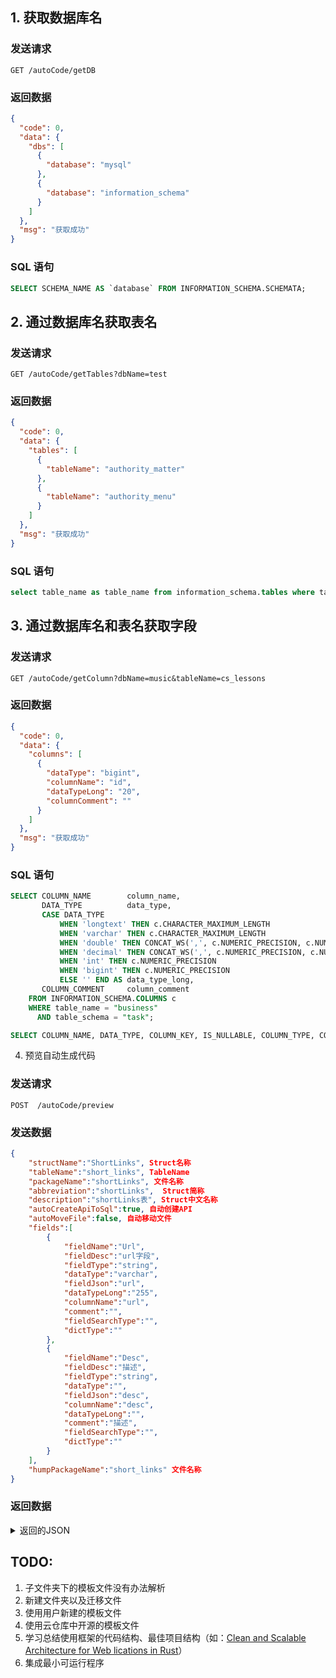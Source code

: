 ## 1. 获取数据库名

### 发送请求

```shell
GET /autoCode/getDB
```

### 返回数据

```json
{
  "code": 0,
  "data": {
    "dbs": [
      {
        "database": "mysql"
      },
      {
        "database": "information_schema"
      }
    ]
  },
  "msg": "获取成功"
}
```

### SQL 语句

```sql
SELECT SCHEMA_NAME AS `database` FROM INFORMATION_SCHEMA.SCHEMATA;
```

## 2. 通过数据库名获取表名

### 发送请求

```shell
GET /autoCode/getTables?dbName=test
```

### 返回数据

```json
{
  "code": 0,
  "data": {
    "tables": [
      {
        "tableName": "authority_matter"
      },
      {
        "tableName": "authority_menu"
      }
    ]
  },
  "msg": "获取成功"
}
```

### SQL 语句

```sql
select table_name as table_name from information_schema.tables where table_schema = "task";
```

## 3. 通过数据库名和表名获取字段

### 发送请求

```shell
GET /autoCode/getColumn?dbName=music&tableName=cs_lessons
```

### 返回数据

```json
{
  "code": 0,
  "data": {
    "columns": [
      {
        "dataType": "bigint",
        "columnName": "id",
        "dataTypeLong": "20",
        "columnComment": ""
      }
    ]
  },
  "msg": "获取成功"
}
```

### SQL 语句

```sql
SELECT COLUMN_NAME        column_name,
       DATA_TYPE          data_type,
       CASE DATA_TYPE
           WHEN 'longtext' THEN c.CHARACTER_MAXIMUM_LENGTH
           WHEN 'varchar' THEN c.CHARACTER_MAXIMUM_LENGTH
           WHEN 'double' THEN CONCAT_WS(',', c.NUMERIC_PRECISION, c.NUMERIC_SCALE)
           WHEN 'decimal' THEN CONCAT_WS(',', c.NUMERIC_PRECISION, c.NUMERIC_SCALE)
           WHEN 'int' THEN c.NUMERIC_PRECISION
           WHEN 'bigint' THEN c.NUMERIC_PRECISION
           ELSE '' END AS data_type_long,
       COLUMN_COMMENT     column_comment
	FROM INFORMATION_SCHEMA.COLUMNS c
	WHERE table_name = "business"
	  AND table_schema = "task";

SELECT COLUMN_NAME, DATA_TYPE, COLUMN_KEY, IS_NULLABLE, COLUMN_TYPE, COLUMN_COMMENT FROM INFORMATION_SCHEMA.COLUMNS WHERE TABLE_SCHEMA = "task" AND TABLE_NAME = "business";
```

4. 预览自动生成代码

### 发送请求

```shell
POST  /autoCode/preview
```

### 发送数据

```json
{
    "structName":"ShortLinks", Struct名称
    "tableName":"short_links", TableName
    "packageName":"shortLinks", 文件名称
    "abbreviation":"shortLinks",  Struct简称
    "description":"shortLinks表", Struct中文名称
    "autoCreateApiToSql":true, 自动创建API
    "autoMoveFile":false, 自动移动文件
    "fields":[
        {
            "fieldName":"Url",
            "fieldDesc":"url字段",
            "fieldType":"string",
            "dataType":"varchar",
            "fieldJson":"url",
            "dataTypeLong":"255",
            "columnName":"url",
            "comment":"",
            "fieldSearchType":"",
            "dictType":""
        },
        {
            "fieldName":"Desc",
            "fieldDesc":"描述",
            "fieldType":"string",
            "dataType":"",
            "fieldJson":"desc",
            "columnName":"desc",
            "dataTypeLong":"",
            "comment":"描述",
            "fieldSearchType":"",
            "dictType":""
        }
    ],
    "humpPackageName":"short_links" 文件名称
}
```

### 返回数据

<details>
<summary>返回的JSON</summary>
<pre><blockcode>
{
  "code": 0,
  "data": {
    "autoCode": {
      "server-api": "```go\n\npackage autocode\n\nimport (\n\t\"github.com/flipped-aurora/gin-vue-admin/server/global\"\n    \"github.com/flipped-aurora/gin-vue-admin/server/model/autocode\"\n    \"github.com/flipped-aurora/gin-vue-admin/server/model/common/request\"\n    autocodeReq \"github.com/flipped-aurora/gin-vue-admin/server/model/autocode/request\"\n    \"github.com/flipped-aurora/gin-vue-admin/server/model/common/response\"\n    \"github.com/flipped-aurora/gin-vue-admin/server/service\"\n    \"github.com/gin-gonic/gin\"\n    \"go.uber.org/zap\"\n)\n\ntype ShortLinksApi struct {\n}\n\nvar shortLinksService = service.ServiceGroupApp.AutoCodeServiceGroup.ShortLinksService\n\n\n// CreateShortLinks 创建ShortLinks\n// @Tags ShortLinks\n// @Summary 创建ShortLinks\n// @Security ApiKeyAuth\n// @accept application/json\n// @Produce application/json\n// @Param data body autocode.ShortLinks true \"创建ShortLinks\"\n// @Success 200 {string} string \"{\"success\":true,\"data\":{},\"msg\":\"获取成功\"}\"\n// @Router /shortLinks/createShortLinks [post]\nfunc (shortLinksApi *ShortLinksApi) CreateShortLinks(c *gin.Context) {\n\tvar shortLinks autocode.ShortLinks\n\t_ = c.ShouldBindJSON(\u0026shortLinks)\n\tif err := shortLinksService.CreateShortLinks(shortLinks); err != nil {\n        global.GVA_LOG.Error(\"创建失败!\", zap.Error(err))\n\t\tresponse.FailWithMessage(\"创建失败\", c)\n\t} else {\n\t\tresponse.OkWithMessage(\"创建成功\", c)\n\t}\n}\n\n// DeleteShortLinks 删除ShortLinks\n// @Tags ShortLinks\n// @Summary 删除ShortLinks\n// @Security ApiKeyAuth\n// @accept application/json\n// @Produce application/json\n// @Param data body autocode.ShortLinks true \"删除ShortLinks\"\n// @Success 200 {string} string \"{\"success\":true,\"data\":{},\"msg\":\"删除成功\"}\"\n// @Router /shortLinks/deleteShortLinks [delete]\nfunc (shortLinksApi *ShortLinksApi) DeleteShortLinks(c *gin.Context) {\n\tvar shortLinks autocode.ShortLinks\n\t_ = c.ShouldBindJSON(\u0026shortLinks)\n\tif err := shortLinksService.DeleteShortLinks(shortLinks); err != nil {\n        global.GVA_LOG.Error(\"删除失败!\", zap.Error(err))\n\t\tresponse.FailWithMessage(\"删除失败\", c)\n\t} else {\n\t\tresponse.OkWithMessage(\"删除成功\", c)\n\t}\n}\n\n// DeleteShortLinksByIds 批量删除ShortLinks\n// @Tags ShortLinks\n// @Summary 批量删除ShortLinks\n// @Security ApiKeyAuth\n// @accept application/json\n// @Produce application/json\n// @Param data body request.IdsReq true \"批量删除ShortLinks\"\n// @Success 200 {string} string \"{\"success\":true,\"data\":{},\"msg\":\"批量删除成功\"}\"\n// @Router /shortLinks/deleteShortLinksByIds [delete]\nfunc (shortLinksApi *ShortLinksApi) DeleteShortLinksByIds(c *gin.Context) {\n\tvar IDS request.IdsReq\n    _ = c.ShouldBindJSON(\u0026IDS)\n\tif err := shortLinksService.DeleteShortLinksByIds(IDS); err != nil {\n        global.GVA_LOG.Error(\"批量删除失败!\", zap.Error(err))\n\t\tresponse.FailWithMessage(\"批量删除失败\", c)\n\t} else {\n\t\tresponse.OkWithMessage(\"批量删除成功\", c)\n\t}\n}\n\n// UpdateShortLinks 更新ShortLinks\n// @Tags ShortLinks\n// @Summary 更新ShortLinks\n// @Security ApiKeyAuth\n// @accept application/json\n// @Produce application/json\n// @Param data body autocode.ShortLinks true \"更新ShortLinks\"\n// @Success 200 {string} string \"{\"success\":true,\"data\":{},\"msg\":\"更新成功\"}\"\n// @Router /shortLinks/updateShortLinks [put]\nfunc (shortLinksApi *ShortLinksApi) UpdateShortLinks(c *gin.Context) {\n\tvar shortLinks autocode.ShortLinks\n\t_ = c.ShouldBindJSON(\u0026shortLinks)\n\tif err := shortLinksService.UpdateShortLinks(shortLinks); err != nil {\n        global.GVA_LOG.Error(\"更新失败!\", zap.Error(err))\n\t\tresponse.FailWithMessage(\"更新失败\", c)\n\t} else {\n\t\tresponse.OkWithMessage(\"更新成功\", c)\n\t}\n}\n\n// FindShortLinks 用id查询ShortLinks\n// @Tags ShortLinks\n// @Summary 用id查询ShortLinks\n// @Security ApiKeyAuth\n// @accept application/json\n// @Produce application/json\n// @Param data query autocode.ShortLinks true \"用id查询ShortLinks\"\n// @Success 200 {string} string \"{\"success\":true,\"data\":{},\"msg\":\"查询成功\"}\"\n// @Router /shortLinks/findShortLinks [get]\nfunc (shortLinksApi *ShortLinksApi) FindShortLinks(c *gin.Context) {\n\tvar shortLinks autocode.ShortLinks\n\t_ = c.ShouldBindQuery(\u0026shortLinks)\n\tif err, reshortLinks := shortLinksService.GetShortLinks(shortLinks.ID); err != nil {\n        global.GVA_LOG.Error(\"查询失败!\", zap.Error(err))\n\t\tresponse.FailWithMessage(\"查询失败\", c)\n\t} else {\n\t\tresponse.OkWithData(gin.H{\"reshortLinks\": reshortLinks}, c)\n\t}\n}\n\n// GetShortLinksList 分页获取ShortLinks列表\n// @Tags ShortLinks\n// @Summary 分页获取ShortLinks列表\n// @Security ApiKeyAuth\n// @accept application/json\n// @Produce application/json\n// @Param data query autocodeReq.ShortLinksSearch true \"分页获取ShortLinks列表\"\n// @Success 200 {string} string \"{\"success\":true,\"data\":{},\"msg\":\"获取成功\"}\"\n// @Router /shortLinks/getShortLinksList [get]\nfunc (shortLinksApi *ShortLinksApi) GetShortLinksList(c *gin.Context) {\n\tvar pageInfo autocodeReq.ShortLinksSearch\n\t_ = c.ShouldBindQuery(\u0026pageInfo)\n\tif err, list, total := shortLinksService.GetShortLinksInfoList(pageInfo); err != nil {\n\t    global.GVA_LOG.Error(\"获取失败!\", zap.Error(err))\n        response.FailWithMessage(\"获取失败\", c)\n    } else {\n        response.OkWithDetailed(response.PageResult{\n            List:     list,\n            Total:    total,\n            Page:     pageInfo.Page,\n            PageSize: pageInfo.PageSize,\n        }, \"获取成功\", c)\n    }\n}\n\n\n```",
      "server-model": "```go\n\n// 自动生成模板ShortLinks\npackage autocode\n\nimport (\n\t\"github.com/flipped-aurora/gin-vue-admin/server/global\"\n)\n\n// ShortLinks 结构体\n// 如果含有time.Time 请自行import time包\ntype ShortLinks struct {\n      global.GVA_MODEL\n      Url  string `json:\"url\" form:\"url\" gorm:\"column:url;comment:;size:255;\"`\n      Desc  string `json:\"desc\" form:\"desc\" gorm:\"column:desc;comment:描述;\"`\n}\n\n\n// TableName ShortLinks 表名\nfunc (ShortLinks) TableName() string {\n  return \"short_links\"\n}\n\n\n\n```",
      "server-request": "```go\n\npackage request\n\nimport (\n\t\"github.com/flipped-aurora/gin-vue-admin/server/model/autocode\"\n\t\"github.com/flipped-aurora/gin-vue-admin/server/model/common/request\"\n)\n\ntype ShortLinksSearch struct{\n    autocode.ShortLinks\n    request.PageInfo\n}\n\n```",
      "server-router": "```go\n\npackage autocode\n\nimport (\n\t\"github.com/flipped-aurora/gin-vue-admin/server/api/v1\"\n\t\"github.com/flipped-aurora/gin-vue-admin/server/middleware\"\n\t\"github.com/gin-gonic/gin\"\n)\n\ntype ShortLinksRouter struct {\n}\n\n// InitShortLinksRouter 初始化 ShortLinks 路由信息\nfunc (s *ShortLinksRouter) InitShortLinksRouter(Router *gin.RouterGroup) {\n\tshortLinksRouter := Router.Group(\"shortLinks\").Use(middleware.OperationRecord())\n\tshortLinksRouterWithoutRecord := Router.Group(\"shortLinks\")\n\tvar shortLinksApi = v1.ApiGroupApp.AutoCodeApiGroup.ShortLinksApi\n\t{\n\t\tshortLinksRouter.POST(\"createShortLinks\", shortLinksApi.CreateShortLinks)   // 新建ShortLinks\n\t\tshortLinksRouter.DELETE(\"deleteShortLinks\", shortLinksApi.DeleteShortLinks) // 删除ShortLinks\n\t\tshortLinksRouter.DELETE(\"deleteShortLinksByIds\", shortLinksApi.DeleteShortLinksByIds) // 批量删除ShortLinks\n\t\tshortLinksRouter.PUT(\"updateShortLinks\", shortLinksApi.UpdateShortLinks)    // 更新ShortLinks\n\t}\n\t{\n\t\tshortLinksRouterWithoutRecord.GET(\"findShortLinks\", shortLinksApi.FindShortLinks)        // 根据ID获取ShortLinks\n\t\tshortLinksRouterWithoutRecord.GET(\"getShortLinksList\", shortLinksApi.GetShortLinksList)  // 获取ShortLinks列表\n\t}\n}\n\n\n```",
      "server-service": "```go\n\npackage autocode\n\nimport (\n\t\"github.com/flipped-aurora/gin-vue-admin/server/global\"\n\t\"github.com/flipped-aurora/gin-vue-admin/server/model/autocode\"\n\t\"github.com/flipped-aurora/gin-vue-admin/server/model/common/request\"\n    autoCodeReq \"github.com/flipped-aurora/gin-vue-admin/server/model/autocode/request\"\n)\n\ntype ShortLinksService struct {\n}\n\n// CreateShortLinks 创建ShortLinks记录\n// Author [piexlmax](https://github.com/piexlmax)\nfunc (shortLinksService *ShortLinksService) CreateShortLinks(shortLinks autocode.ShortLinks) (err error) {\n\terr = global.GVA_DB.Create(\u0026shortLinks).Error\n\treturn err\n}\n\n// DeleteShortLinks 删除ShortLinks记录\n// Author [piexlmax](https://github.com/piexlmax)\nfunc (shortLinksService *ShortLinksService)DeleteShortLinks(shortLinks autocode.ShortLinks) (err error) {\n\terr = global.GVA_DB.Delete(\u0026shortLinks).Error\n\treturn err\n}\n\n// DeleteShortLinksByIds 批量删除ShortLinks记录\n// Author [piexlmax](https://github.com/piexlmax)\nfunc (shortLinksService *ShortLinksService)DeleteShortLinksByIds(ids request.IdsReq) (err error) {\n\terr = global.GVA_DB.Delete(\u0026[]autocode.ShortLinks{},\"id in ?\",ids.Ids).Error\n\treturn err\n}\n\n// UpdateShortLinks 更新ShortLinks记录\n// Author [piexlmax](https://github.com/piexlmax)\nfunc (shortLinksService *ShortLinksService)UpdateShortLinks(shortLinks autocode.ShortLinks) (err error) {\n\terr = global.GVA_DB.Save(\u0026shortLinks).Error\n\treturn err\n}\n\n// GetShortLinks 根据id获取ShortLinks记录\n// Author [piexlmax](https://github.com/piexlmax)\nfunc (shortLinksService *ShortLinksService)GetShortLinks(id uint) (err error, shortLinks autocode.ShortLinks) {\n\terr = global.GVA_DB.Where(\"id = ?\", id).First(\u0026shortLinks).Error\n\treturn\n}\n\n// GetShortLinksInfoList 分页获取ShortLinks记录\n// Author [piexlmax](https://github.com/piexlmax)\nfunc (shortLinksService *ShortLinksService)GetShortLinksInfoList(info autoCodeReq.ShortLinksSearch) (err error, list interface{}, total int64) {\n\tlimit := info.PageSize\n\toffset := info.PageSize * (info.Page - 1)\n    // 创建db\n\tdb := global.GVA_DB.Model(\u0026autocode.ShortLinks{})\n    var shortLinkss []autocode.ShortLinks\n    // 如果有条件搜索 下方会自动创建搜索语句\n\terr = db.Count(\u0026total).Error\n\tif err!=nil {\n    \treturn\n    }\n\terr = db.Limit(limit).Offset(offset).Find(\u0026shortLinkss).Error\n\treturn err, shortLinkss, total\n}\n\n\n```",
      "web-api": "```js\n\nimport service from '@/utils/request'\n\n// @Tags ShortLinks\n// @Summary 创建ShortLinks\n// @Security ApiKeyAuth\n// @accept application/json\n// @Produce application/json\n// @Param data body model.ShortLinks true \"创建ShortLinks\"\n// @Success 200 {string} string \"{\"success\":true,\"data\":{},\"msg\":\"获取成功\"}\"\n// @Router /shortLinks/createShortLinks [post]\nexport const createShortLinks = (data) =\u003e {\n  return service({\n    url: '/shortLinks/createShortLinks',\n    method: 'post',\n    data\n  })\n}\n\n// @Tags ShortLinks\n// @Summary 删除ShortLinks\n// @Security ApiKeyAuth\n// @accept application/json\n// @Produce application/json\n// @Param data body model.ShortLinks true \"删除ShortLinks\"\n// @Success 200 {string} string \"{\"success\":true,\"data\":{},\"msg\":\"删除成功\"}\"\n// @Router /shortLinks/deleteShortLinks [delete]\nexport const deleteShortLinks = (data) =\u003e {\n  return service({\n    url: '/shortLinks/deleteShortLinks',\n    method: 'delete',\n    data\n  })\n}\n\n// @Tags ShortLinks\n// @Summary 删除ShortLinks\n// @Security ApiKeyAuth\n// @accept application/json\n// @Produce application/json\n// @Param data body request.IdsReq true \"批量删除ShortLinks\"\n// @Success 200 {string} string \"{\"success\":true,\"data\":{},\"msg\":\"删除成功\"}\"\n// @Router /shortLinks/deleteShortLinks [delete]\nexport const deleteShortLinksByIds = (data) =\u003e {\n  return service({\n    url: '/shortLinks/deleteShortLinksByIds',\n    method: 'delete',\n    data\n  })\n}\n\n// @Tags ShortLinks\n// @Summary 更新ShortLinks\n// @Security ApiKeyAuth\n// @accept application/json\n// @Produce application/json\n// @Param data body model.ShortLinks true \"更新ShortLinks\"\n// @Success 200 {string} string \"{\"success\":true,\"data\":{},\"msg\":\"更新成功\"}\"\n// @Router /shortLinks/updateShortLinks [put]\nexport const updateShortLinks = (data) =\u003e {\n  return service({\n    url: '/shortLinks/updateShortLinks',\n    method: 'put',\n    data\n  })\n}\n\n// @Tags ShortLinks\n// @Summary 用id查询ShortLinks\n// @Security ApiKeyAuth\n// @accept application/json\n// @Produce application/json\n// @Param data query model.ShortLinks true \"用id查询ShortLinks\"\n// @Success 200 {string} string \"{\"success\":true,\"data\":{},\"msg\":\"查询成功\"}\"\n// @Router /shortLinks/findShortLinks [get]\nexport const findShortLinks = (params) =\u003e {\n  return service({\n    url: '/shortLinks/findShortLinks',\n    method: 'get',\n    params\n  })\n}\n\n// @Tags ShortLinks\n// @Summary 分页获取ShortLinks列表\n// @Security ApiKeyAuth\n// @accept application/json\n// @Produce application/json\n// @Param data query request.PageInfo true \"分页获取ShortLinks列表\"\n// @Success 200 {string} string \"{\"success\":true,\"data\":{},\"msg\":\"获取成功\"}\"\n// @Router /shortLinks/getShortLinksList [get]\nexport const getShortLinksList = (params) =\u003e {\n  return service({\n    url: '/shortLinks/getShortLinksList',\n    method: 'get',\n    params\n  })\n}\n\n\n```",
      "web-form": "```vue\n\n\u003ctemplate\u003e\n  \u003cdiv\u003e\n    \u003cdiv class=\"gva-form-box\"\u003e\n      \u003cel-form :model=\"formData\" label-position=\"right\" label-width=\"80px\"\u003e\n        \u003cel-form-item label=\"url字段:\"\u003e\n          \u003cel-input v-model=\"formData.url\" clearable placeholder=\"请输入\" /\u003e\n        \u003c/el-form-item\u003e\n        \u003cel-form-item label=\"描述:\"\u003e\n          \u003cel-input v-model=\"formData.desc\" clearable placeholder=\"请输入\" /\u003e\n        \u003c/el-form-item\u003e\n        \u003cel-form-item\u003e\n          \u003cel-button size=\"mini\" type=\"primary\" @click=\"save\"\u003e保存\u003c/el-button\u003e\n          \u003cel-button size=\"mini\" type=\"primary\" @click=\"back\"\u003e返回\u003c/el-button\u003e\n        \u003c/el-form-item\u003e\n      \u003c/el-form\u003e\n    \u003c/div\u003e\n  \u003c/div\u003e\n\u003c/template\u003e\n\n\u003cscript\u003e\nimport {\n  createShortLinks,\n  updateShortLinks,\n  findShortLinks\n} from '@/api/shortLinks' //  此处请自行替换地址\nimport infoList from '@/mixins/infoList'\nexport default {\n  name: 'ShortLinks',\n  mixins: [infoList],\n  data() {\n    return {\n      type: '',\n      formData: {\n        url: '',\n        desc: '',\n      }\n    }\n  },\n  async created() {\n    // 建议通过url传参获取目标数据ID 调用 find方法进行查询数据操作 从而决定本页面是create还是update 以下为id作为url参数示例\n    if (this.$route.query.id) {\n      const res = await findShortLinks({ ID: this.$route.query.id })\n      if (res.code === 0) {\n        this.formData = res.data.reshortLinks\n        this.type = 'update'\n      }\n    } else {\n      this.type = 'create'\n    }\n  },\n  methods: {\n    async save() {\n      let res\n      switch (this.type) {\n        case 'create':\n          res = await createShortLinks(this.formData)\n          break\n        case 'update':\n          res = await updateShortLinks(this.formData)\n          break\n        default:\n          res = await createShortLinks(this.formData)\n          break\n      }\n      if (res.code === 0) {\n        this.$message({\n          type: 'success',\n          message: '创建/更改成功'\n        })\n      }\n    },\n    back() {\n      this.$router.go(-1)\n    }\n  }\n}\n\u003c/script\u003e\n\n\u003cstyle\u003e\n\u003c/style\u003e\n\n\n```",
      "web-table": "```vue\n\n\u003ctemplate\u003e\n  \u003cdiv\u003e\n    \u003cdiv class=\"gva-search-box\"\u003e\n      \u003cel-form :inline=\"true\" :model=\"searchInfo\" class=\"demo-form-inline\"\u003e\n        \u003cel-form-item\u003e\n          \u003cel-button size=\"mini\" type=\"primary\" icon=\"search\" @click=\"onSubmit\"\u003e查询\u003c/el-button\u003e\n          \u003cel-button size=\"mini\" icon=\"refresh\" @click=\"onReset\"\u003e重置\u003c/el-button\u003e\n        \u003c/el-form-item\u003e\n      \u003c/el-form\u003e\n    \u003c/div\u003e\n    \u003cdiv class=\"gva-table-box\"\u003e\n        \u003cdiv class=\"gva-btn-list\"\u003e\n            \u003cel-button size=\"mini\" type=\"primary\" icon=\"plus\" @click=\"openDialog\"\u003e新增\u003c/el-button\u003e\n            \u003cel-popover v-model:visible=\"deleteVisible\" placement=\"top\" width=\"160\"\u003e\n            \u003cp\u003e确定要删除吗？\u003c/p\u003e\n            \u003cdiv style=\"text-align: right; margin-top: 8px;\"\u003e\n                \u003cel-button size=\"mini\" type=\"text\" @click=\"deleteVisible = false\"\u003e取消\u003c/el-button\u003e\n                \u003cel-button size=\"mini\" type=\"primary\" @click=\"onDelete\"\u003e确定\u003c/el-button\u003e\n            \u003c/div\u003e\n            \u003ctemplate #reference\u003e\n                \u003cel-button icon=\"delete\" size=\"mini\" style=\"margin-left: 10px;\" :disabled=\"!multipleSelection.length\"\u003e删除\u003c/el-button\u003e\n            \u003c/template\u003e\n            \u003c/el-popover\u003e\n        \u003c/div\u003e\n        \u003cel-table\n        ref=\"multipleTable\"\n        style=\"width: 100%\"\n        tooltip-effect=\"dark\"\n        :data=\"tableData\"\n        row-key=\"ID\"\n        @selection-change=\"handleSelectionChange\"\n        \u003e\n        \u003cel-table-column type=\"selection\" width=\"55\" /\u003e\n        \u003cel-table-column align=\"left\" label=\"日期\" width=\"180\"\u003e\n            \u003ctemplate #default=\"scope\"\u003e{{ formatDate(scope.row.CreatedAt) }}\u003c/template\u003e\n        \u003c/el-table-column\u003e\n        \u003cel-table-column align=\"left\" label=\"url字段\" prop=\"url\" width=\"120\" /\u003e\n        \u003cel-table-column align=\"left\" label=\"描述\" prop=\"desc\" width=\"120\" /\u003e\n        \u003cel-table-column align=\"left\" label=\"按钮组\"\u003e\n            \u003ctemplate #default=\"scope\"\u003e\n            \u003cel-button type=\"text\" icon=\"edit\" size=\"small\" class=\"table-button\" @click=\"updateShortLinks(scope.row)\"\u003e变更\u003c/el-button\u003e\n            \u003cel-button type=\"text\" icon=\"delete\" size=\"mini\" @click=\"deleteRow(scope.row)\"\u003e删除\u003c/el-button\u003e\n            \u003c/template\u003e\n        \u003c/el-table-column\u003e\n        \u003c/el-table\u003e\n        \u003cdiv class=\"gva-pagination\"\u003e\n            \u003cel-pagination\n            layout=\"total, sizes, prev, pager, next, jumper\"\n            :current-page=\"page\"\n            :page-size=\"pageSize\"\n            :page-sizes=\"[10, 30, 50, 100]\"\n            :total=\"total\"\n            @current-change=\"handleCurrentChange\"\n            @size-change=\"handleSizeChange\"\n            /\u003e\n        \u003c/div\u003e\n    \u003c/div\u003e\n    \u003cel-dialog v-model=\"dialogFormVisible\" :before-close=\"closeDialog\" title=\"弹窗操作\"\u003e\n      \u003cel-form :model=\"formData\" label-position=\"right\" label-width=\"80px\"\u003e\n        \u003cel-form-item label=\"url字段:\"\u003e\n          \u003cel-input v-model=\"formData.url\" clearable placeholder=\"请输入\" /\u003e\n        \u003c/el-form-item\u003e\n        \u003cel-form-item label=\"描述:\"\u003e\n          \u003cel-input v-model=\"formData.desc\" clearable placeholder=\"请输入\" /\u003e\n        \u003c/el-form-item\u003e\n      \u003c/el-form\u003e\n      \u003ctemplate #footer\u003e\n        \u003cdiv class=\"dialog-footer\"\u003e\n          \u003cel-button size=\"small\" @click=\"closeDialog\"\u003e取 消\u003c/el-button\u003e\n          \u003cel-button size=\"small\" type=\"primary\" @click=\"enterDialog\"\u003e确 定\u003c/el-button\u003e\n        \u003c/div\u003e\n      \u003c/template\u003e\n    \u003c/el-dialog\u003e\n  \u003c/div\u003e\n\u003c/template\u003e\n\n\u003cscript\u003e\nimport {\n  createShortLinks,\n  deleteShortLinks,\n  deleteShortLinksByIds,\n  updateShortLinks,\n  findShortLinks,\n  getShortLinksList\n} from '@/api/shortLinks' //  此处请自行替换地址\nimport infoList from '@/mixins/infoList'\nexport default {\n  name: 'ShortLinks',\n  mixins: [infoList],\n  data() {\n    return {\n      listApi: getShortLinksList,\n      dialogFormVisible: false,\n      type: '',\n      deleteVisible: false,\n      multipleSelection: [],\n      formData: {\n        url: '',\n        desc: '',\n      }\n    }\n  },\n  async created() {\n    await this.getTableData()\n  },\n  methods: {\n  onReset() {\n    this.searchInfo = {}\n  },\n  // 条件搜索前端看此方法\n    onSubmit() {\n      this.page = 1\n      this.pageSize = 10\n      this.getTableData()\n    },\n    handleSelectionChange(val) {\n      this.multipleSelection = val\n    },\n    deleteRow(row) {\n      this.$confirm('确定要删除吗?', '提示', {\n        confirmButtonText: '确定',\n        cancelButtonText: '取消',\n        type: 'warning'\n      }).then(() =\u003e {\n        this.deleteShortLinks(row)\n      })\n    },\n    async onDelete() {\n      const ids = []\n      if (this.multipleSelection.length === 0) {\n        this.$message({\n          type: 'warning',\n          message: '请选择要删除的数据'\n        })\n        return\n      }\n      this.multipleSelection \u0026\u0026\n        this.multipleSelection.map(item =\u003e {\n          ids.push(item.ID)\n        })\n      const res = await deleteShortLinksByIds({ ids })\n      if (res.code === 0) {\n        this.$message({\n          type: 'success',\n          message: '删除成功'\n        })\n        if (this.tableData.length === ids.length \u0026\u0026 this.page \u003e 1) {\n          this.page--\n        }\n        this.deleteVisible = false\n        this.getTableData()\n      }\n    },\n    async updateShortLinks(row) {\n      const res = await findShortLinks({ ID: row.ID })\n      this.type = 'update'\n      if (res.code === 0) {\n        this.formData = res.data.reshortLinks\n        this.dialogFormVisible = true\n      }\n    },\n    closeDialog() {\n      this.dialogFormVisible = false\n      this.formData = {\n        url: '',\n        desc: '',\n      }\n    },\n    async deleteShortLinks(row) {\n      const res = await deleteShortLinks({ ID: row.ID })\n      if (res.code === 0) {\n        this.$message({\n          type: 'success',\n          message: '删除成功'\n        })\n        if (this.tableData.length === 1 \u0026\u0026 this.page \u003e 1) {\n          this.page--\n        }\n        this.getTableData()\n      }\n    },\n    async enterDialog() {\n      let res\n      switch (this.type) {\n        case 'create':\n          res = await createShortLinks(this.formData)\n          break\n        case 'update':\n          res = await updateShortLinks(this.formData)\n          break\n        default:\n          res = await createShortLinks(this.formData)\n          break\n      }\n      if (res.code === 0) {\n        this.$message({\n          type: 'success',\n          message: '创建/更改成功'\n        })\n        this.closeDialog()\n        this.getTableData()\n      }\n    },\n    openDialog() {\n      this.type = 'create'\n      this.dialogFormVisible = true\n    }\n  },\n}\n\u003c/script\u003e\n\n\u003cstyle\u003e\n\u003c/style\u003e\n\n\n```"
    },
    "msg": "预览成功"
}
</blockcode></pre>

</details>

## TODO:

1. 子文件夹下的模板文件没有办法解析
2. 新建文件夹以及迁移文件
3. 使用用户新建的模板文件
4. 使用云仓库中开源的模板文件
5. 学习总结使用框架的代码结构、最佳项目结构（如：[Clean and Scalable Architecture for Web lications in Rust](https://kerkour.com/rust-web-application-clean-architecture/)）
6. 集成最小可运行程序
